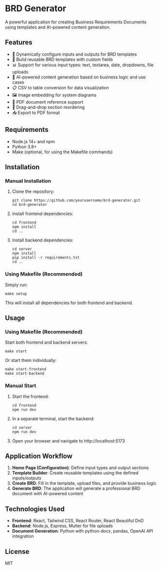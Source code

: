 # BRD Generator

A powerful application for creating Business Requirements Documents using templates and AI-powered content generation.

## Features

- 📝 Dynamically configure inputs and outputs for BRD templates
- 🧩 Build reusable BRD templates with custom fields
- 📊 Support for various input types: text, textarea, date, dropdowns, file uploads
- 🤖 AI-powered content generation based on business logic and use cases
- 📋 CSV to table conversion for data visualization
- 🖼️ Image embedding for system diagrams
- 📄 PDF document reference support
- 🔄 Drag-and-drop section reordering
- 📥 Export to PDF format

## Requirements

- Node.js 14+ and npm
- Python 3.8+
- Make (optional, for using the Makefile commands)

## Installation

### Manual Installation

1. Clone the repository:
   ```
   git clone https://github.com/yourusername/brd-generator.git
   cd brd-generator
   ```

2. Install frontend dependencies:
   ```
   cd frontend
   npm install
   cd ..
   ```

3. Install backend dependencies:
   ```
   cd server
   npm install
   pip install -r requirements.txt
   cd ..
   ```

### Using Makefile (Recommended)

Simply run:

```
make setup
```

This will install all dependencies for both frontend and backend.

## Usage

### Using Makefile (Recommended)

Start both frontend and backend servers:

```
make start
```

Or start them individually:

```
make start-frontend
make start-backend
```

### Manual Start

1. Start the frontend:
   ```
   cd frontend
   npm run dev
   ```

2. In a separate terminal, start the backend:
   ```
   cd server
   npm run dev
   ```

3. Open your browser and navigate to http://localhost:5173

## Application Workflow

1. **Home Page (Configuration)**: Define input types and output sections
2. **Template Builder**: Create reusable templates using the defined inputs/outputs
3. **Create BRD**: Fill in the template, upload files, and provide business logic
4. **Generate BRD**: The application will generate a professional BRD document with AI-powered content

## Technologies Used

- **Frontend**: React, Tailwind CSS, React Router, React Beautiful DnD
- **Backend**: Node.js, Express, Multer for file uploads
- **Document Generation**: Python with python-docx, pandas, OpenAI API integration

## License

MIT 